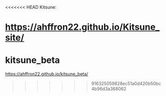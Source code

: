 <<<<<<< HEAD
Kitsune:

https://ahffron22.github.io/Kitsune_site/
=======
# kitsune_beta
https://ahffron22.github.io/kitsune_beta/
>>>>>>> 916325059828ec51a0d420b50bc4b96d3a368062
